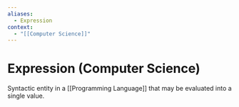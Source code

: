 ```yaml
---
aliases:
  - Expression
context:
  - "[[Computer Science]]"
---
```


# Expression (Computer Science)

Syntactic entity in a [[Programming Language]] that may be evaluated into a single value.
